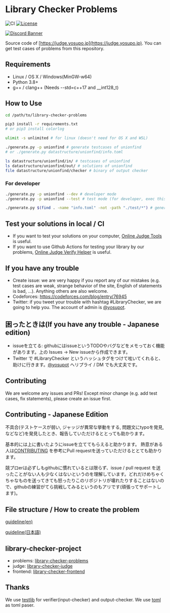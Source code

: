 # Library Checker Problems

![CI](https://github.com/yosupo06/library-checker-problems/workflows/Diff/badge.svg)
[![License](https://img.shields.io/badge/License-Apache%202.0-blue.svg)](https://github.com/yosupo06/library-checker-problems/blob/master/LICENSE)

[![Discord Banner](https://discordapp.com/api/guilds/1087310259447681114/widget.png?style=banner2)](https://discord.gg/2VRGxpyx)

Source code of [https://judge.yosupo.jp](https://judge.yosupo.jp). You can get test cases of problems from this repository.

## Requirements

- Linux / OS X / Windows(MinGW-w64)
- Python 3.8+
- g++ / clang++ (Needs --std=c++17 and __int128_t)

## How to Use

```sh
cd /path/to/library-checker-problems

pip3 install -r requirements.txt
# or pip3 install colorlog

ulimit -s unlimited # for linux (doesn't need for OS X and WSL)

./generate.py -p unionfind # generate testcases of unionfind
# or ./generate.py datastructure/unionfind/info.toml

ls datastructure/unionfind/in/ # testcases of unionfind
ls datastructure/unionfind/out/ # solutions of unionfind
file datastructure/unionfind/checker # binary of output checker
```

### For developer

```sh
./generate.py -p unionfind --dev # developer mode
./generate.py -p unionfind --test # test mode (for developer, exec this command before PR)

./generate.py $(find . -name "info.toml" -not -path "./test/*") # generate all testcases
```

## Test your solutions in local / CI

- If you want to test your solutions on your computer, [Online Judge Tools](https://github.com/online-judge-tools/oj) is useful.
- If you want to use Github Actions for testing your library by our problems, [Online Judge Verify Helper](https://github.com/online-judge-tools/verification-helper) is useful.

## If you have any trouble

- Create issue: we are very happy if you report any of our mistakes (e.g. test cases are weak, strange behavior of the site, English of statements is bad, ...). Anything others are also welcome.
- Codeforces: https://codeforces.com/blog/entry/76945
- Twitter: if you tweet your trouble with hashtag \#LibraryChecker, we are going to help you. The account of admin is [@yosupot](https://twitter.com/yosupot).

## 困ったときは(If you have any trouble - Japanese edition)

- issueを立てる: githubにはissueというTODOやバグなどをメモっておく機能があります。上の Issues → New issueから作成できます。
- Twitter で \#LibraryChecker というハッシュタグをつけて呟いてくれると、助けに行きます。[@yosupot](https://twitter.com/yosupot) へリプライ / DM でも大丈夫です。

## Contributing

We are welcome any issues and PRs! Except minor change (e.g. add test cases, fix statements), please create an issue first.

## Contributing - Japanese Edition

不具合(テストケースが弱い, ジャッジが異常な挙動をする, 問題文にtypoを発見, などなど)を発見したとき、報告していただけるととっても助かります。

基本的には上に書いたようにissueを立ててもらえると助かります。
熱意がある人は[CONTRIBUTING](docs/CONTRIBUTING.md) を参考にPull requestを送っていただけるととても助かります。

競プロerは必ずしもgithubに慣れているとは限らず、issue / pull request を送ったことがない人も少なくはないというのを理解しています。どれだけめちゃくちゃなものを送ってきても怒ったりこのリポジトリが壊れたりすることはないので、githubの練習がてら挑戦してみるというのもアリです(頑張ってサポートします)。

## File structure / How to create the problem

[guideline(en)](docs/guideline.en.md)

[guideline(日本語)](docs/guideline.md)

## library-checker-project

- problems: [library-checker-problems](https://github.com/yosupo06/library-checker-problems)
- judge: [library-checker-judge](https://github.com/yosupo06/library-checker-judge)
- frontend: [library-checker-frontend](https://github.com/yosupo06/library-checker-frontend)

## Thanks

We use [testlib](https://github.com/MikeMirzayanov/testlib) for verifier(input-checker) and output-checker.
We use [toml](https://github.com/uiri/toml) as toml paser.

